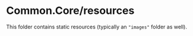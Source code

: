 # Common.Core/resources

This folder contains static resources (typically an `"images"` folder as well).
